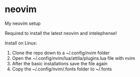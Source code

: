 # neovim
My neovim setup

Required to install the latest neovim and intelephense! 

Install on Linux:
1. Clone the repo down to a ~/.config/nvim folder
2. Open the ~/.config/nvim/lua/attila/plugins.lua file with nvim
3. After the basic installations save the file again
4. Copy the ~/.config/nvim/.fonts folder to ~/.fonts
